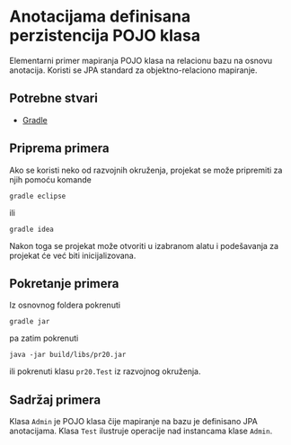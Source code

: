 # Anotacijama definisana perzistencija POJO klasa

Elementarni primer mapiranja POJO klasa na relacionu bazu na osnovu anotacija.
Koristi se JPA standard za objektno-relaciono mapiranje. 

## Potrebne stvari

* [Gradle](https://gradle.org)

## Priprema primera

Ako se koristi neko od razvojnih okruženja, projekat se može pripremiti 
za njih pomoću komande

`gradle eclipse`

ili 

`gradle idea`

Nakon toga se projekat može otvoriti u izabranom alatu i podešavanja za 
projekat će već biti inicijalizovana.

## Pokretanje primera

Iz osnovnog foldera pokrenuti

`gradle jar`

pa zatim pokrenuti

`java -jar build/libs/pr20.jar`

ili pokrenuti klasu `pr20.Test` iz razvojnog okruženja.

## Sadržaj primera

Klasa `Admin` je POJO klasa čije mapiranje na bazu je definisano JPA
anotacijama. Klasa `Test` ilustruje operacije nad instancama klase `Admin`.

